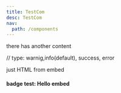 ```yaml
---
title: TestCom
desc: TestCom
nav:
  path: /components
---
```


there has another content

// type: warnig,info(default), success, error

<Alert type="info">just HTML from embed</Alert>

#### badge test: <Badge>Hello embed</Badge>
